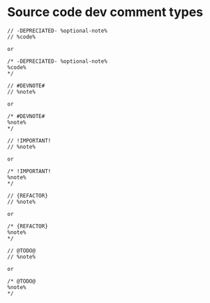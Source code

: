 # Source code dev comment types

```
// -DEPRECIATED- %optional-note%
// %code%

or 

/* -DEPRECIATED- %optional-note%
%code%
*/
```

```
// #DEVNOTE#
// %note%

or

/* #DEVNOTE#
%note%
*/
```

```
// !IMPORTANT!
// %note%

or 

/* !IMPORTANT!
%note%
*/
```

```
// {REFACTOR}
// %note%

or 

/* {REFACTOR}
%note%
*/
```

```
// @TODO@
// %note%

or

/* @TODO@
%note%
*/
```